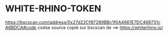 # WHITE-RHINO-TOKEN
https://bscscan.com/address/0x27d22Cf87289BBc1f0A4661E7DC468731cA6BDCA#code
codse source copié sur bscscan de ==>  https://whiterhino.io/
